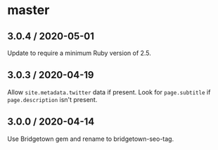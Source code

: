 # master

## 3.0.4 / 2020-05-01

Update to require a minimum Ruby version of 2.5.

## 3.0.3 / 2020-04-19

Allow `site.metadata.twitter` data if present. Look for `page.subtitle` if
`page.description` isn't present.

## 3.0.0 / 2020-04-14

Use Bridgetown gem and rename to bridgetown-seo-tag.
